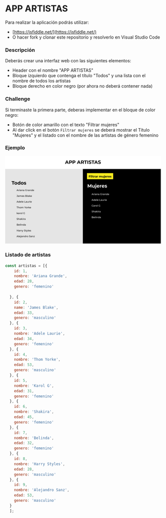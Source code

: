 # APP ARTISTAS
Para realizar la aplicación podrás utilizar:
- [https://jsfiddle.net/](https://jsfiddle.net/)
- O hacer fork y clonar este repositorio y resolverlo en Visual Studio Code

### Descripción
Deberás crear una interfaz web con las siguientes elementos:
- Header con el nombre "APP ARTISTAS"
- Bloque izquierdo que contenga el título "Todos" y una lista con el nombre de todos los artistas
- Bloque derecho en color negro (por ahora no deberá contener nada)

### Challenge
Si terminaste la primera parte, deberas implementar en el bloque de color negro:

- Botón de color amarillo con el texto "Filtrar mujeres"
- Al dar click en el botón `Filtrar mujeres` se deberá mostrar el Título "Mujeres" y el listado con el nombre de las artistas de género femenino

### Ejemplo
![img](https://raw.githubusercontent.com/AnHernandezOlvera/app-artistas/main/app-artistas/app-artistas.jpg)

### Listado de artistas

```js
const artistas = [{
    id: 1,
    nombre: 'Ariana Grande',
    edad: 28,
    genero: 'femenino'

  }, {
    id: 2,
    name: 'James Blake',
    edad: 33,
    genero: 'masculino'
  }, {
    id: 3,
    nombre: 'Adele Laurie',
    edad: 34,
    genero: 'femenino'
  }, {
    id: 4,
    nombre: 'Thom Yorke',
    edad: 53,
    genero: 'masculino'
  }, {
    id: 5,
    nombre: 'Karol G',
    edad: 31,
    genero: 'femenino'
  }, {
    id: 6,
    nombre: 'Shakira',
    edad: 45,
    genero: 'femenino'
  }, {
    id: 7,
    nombre: 'Belinda',
    edad: 32,
    genero: 'femenino'
  }, {
    id: 8,
    nombre: 'Harry Styles',
    edad: 28,
    genero: 'masculino'
  }, {
    id: 9,
    nombre: 'Alejandro Sanz',
    edad: 53,
    genero: 'masculino'
  }
  ];

```
